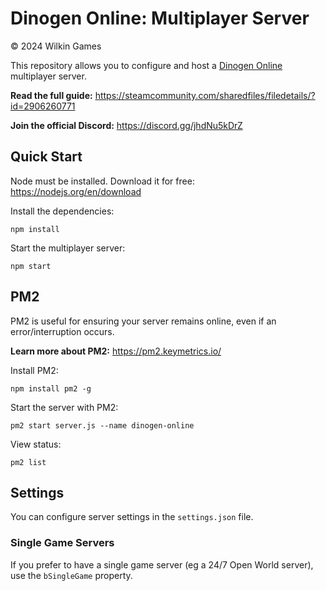 # Dinogen Online: Multiplayer Server
© 2024 Wilkin Games

This repository allows you to configure and host a [Dinogen Online](https://dinogenonline.com) multiplayer server.

**Read the full guide:** https://steamcommunity.com/sharedfiles/filedetails/?id=2906260771

**Join the official Discord:** https://discord.gg/jhdNu5kDrZ

## Quick Start
Node must be installed. Download it for free: https://nodejs.org/en/download

Install the dependencies:

`npm install`

Start the multiplayer server:

`npm start`

## PM2
PM2 is useful for ensuring your server remains online, even if an error/interruption occurs.

**Learn more about PM2:** https://pm2.keymetrics.io/

Install PM2:

`npm install pm2 -g`

Start the server with PM2:

`pm2 start server.js --name dinogen-online`

View status:

`pm2 list`

## Settings
You can configure server settings in the `settings.json` file.

### Single Game Servers
If you prefer to have a single game server (eg a 24/7 Open World server), use the `bSingleGame` property.
